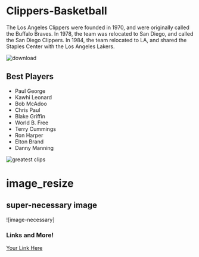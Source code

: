 # Clippers-Basketball
The Los Angeles Clippers were founded in 1970, and were originally called the Buffalo Braves. 
In 1978, the team was relocated to San Diego, and called the San Diego Clippers.
In 1984, the team relocated to LA, and shared the Staples Center with the Los Angeles Lakers.

![download](https://user-images.githubusercontent.com/114511476/193726929-0a6077e4-ef42-4f2e-957f-eae63b9dd8f1.jpg)

     
## Best Players 
- Paul George
- Kawhi Leonard
- Bob McAdoo
- Chris Paul
- Blake Griffin
- World B. Free
- Terry Cummings
- Ron Harper
- Elton Brand
- Danny Manning

![greatest clips](https://user-images.githubusercontent.com/114511476/193728153-cbc9a301-d346-4a34-b2b2-e2605d170572.jpg)
# image_resize
## super-necessary image
![image-necessary]
### Links and More!
[Your Link Here](https://turbologo.com/articles/los-angeles-clippers-logo/)
